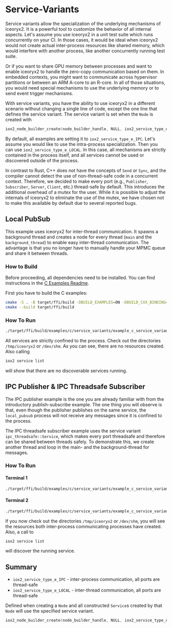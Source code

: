 # Service-Variants

Service variants allow the specialization of the underlying mechanisms of
iceoryx2. It is a powerful tool to customize the behavior of all internal
aspects. Let's assume you use iceoryx2 in a unit test suite which runs
concurrently on your CI. In those cases, it would be ideal when iceoryx2 would
not create actual inter-process resources like shared memory, which would
interfere with another process, like another concurrently running test suite.

Or if you want to share GPU memory between processes and want to enable
iceoryx2 to handle the zero-copy communication based on them. In embedded
contexts, you might want to communicate across hypervisor partitions or
between an ARM A-core to an R-core. In all of those situations, you would need
special mechanisms to use the underlying memory or to send event trigger
mechanisms.

With service variants, you have the ability to use iceoryx2 in a different
scenario without changing a single line of code, except the one line that
defines the service variant. The service variant is set when the `Node` is
created with

```c
iox2_node_builder_create(node_builder_handle, NULL, iox2_service_type_e_IPC, &node);
```

By default, all examples are setting it to `iox2_service_type_e_IPC`. Let's
assume you would like to use the intra-process specialization. Then you can use
`iox2_service_type_e_LOCAL`. In this case, all mechanisms are strictly
contained in the process itself, and all services cannot be used or discovered
outside of the process.

In contrast to Rust, C++ does not have the concepts of `Send` or `Sync`, and
the compiler cannot detect the use of non-thread-safe code in a concurrent
context. Therefore, we decided to make every port (e.g., `Publisher`,
`Subscriber`, `Server`, `Client`, etc.) thread-safe by default. This introduces
the additional overhead of a mutex for the user. While it is possible to adjust
the internals of iceoryx2 to eliminate the use of the mutex, we have chosen not
to make this available by default due to several reported bugs.

## Local PubSub

This example uses iceoryx2 for inter-thread communication. It spawns a
background thread and creates a node for every thread (`main` and the
`background_thread`) to enable easy inter-thread communication.
The advantage is that you no longer have to manually handle your MPMC queue and
share it between threads.

### How to Build

Before proceeding, all dependencies need to be installed. You can find
instructions in the [C Examples Readme](../README.md).

First you have to build the C examples:

```sh
cmake -S . -B target/ffi/build -DBUILD_EXAMPLES=ON -DBUILD_CXX_BINDING=OFF
cmake --build target/ffi/build
```

### How To Run

```sh
./target/ffi/build/examples/c/service_variants/example_c_service_variants_local_pubsub
```

All services are strictly confined to the process. Check out the directories
`/tmp/iceoryx2` or `/dev/shm`. As you can see, there are no resources created.
Also calling

```sh
iox2 service list
```

will show that there are no discoverable services running.

## IPC Publisher & IPC Threadsafe Subscriber

The IPC publisher example is the one you are already familiar with from the
introductory publish-subscribe example. The one thing you will observe is that,
even though the publisher publishes on the same service, the `local_pubsub`
process will not receive any messages since it is confined to the process.

The IPC threadsafe subscriber example uses the service variant
`ipc_threadsafe::Service`, which makes every port threadsafe and therefore can
be shared between threads safely. To demonstrate this, we create another thread
and loop in the main- and the background-thread for messages.

### How To Run

#### Terminal 1

```sh
./target/ffi/build/examples/c/service_variants/example_c_service_variants_ipc_publisher
```

#### Terminal 2

```sh
./target/ffi/build/examples/c/service_variants/example_c_service_variants_ipc_threadsafe_subscriber
```

If you now check out the directories `/tmp/iceoryx2` or `/dev/shm`, you will
see the resources both inter-process communicating processes have created.
Also, a call to

```sh
iox2 service list
```

will discover the running service.

## Summary

* `iox2_service_type_e_IPC` - inter-process communication, all ports are
  thread-safe
* `iox2_service_type_e_LOCAL` - inter-thread communication, all ports are
  thread-safe

Defined when creating a `Node` and all constructed `Service`s created by that
`Node` will use the specified service variant.

```cxx
iox2_node_builder_create(node_builder_handle, NULL, iox2_service_type_e_IPC, &node);
```
